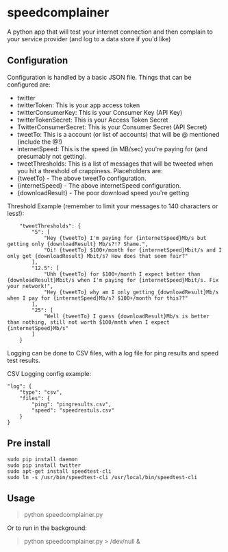 # speedcomplainer
A python app that will test your internet connection and then complain to your service provider (and log to a data store if you'd like)

## Configuration
Configuration is handled by a basic JSON file. Things that can be configured are:
* twitter
 * twitterToken: This is your app access token
 * twitterConsumerKey: This is your Consumer Key (API Key)
 * twitterTokenSecret: This is your Access Token Secret
 * TwitterConsumerSecret: This is your Consumer Secret (API Secret)
* tweetTo: This is a account (or list of accounts) that will be @ mentioned (include the @!)
* internetSpeed: This is the speed (in MB/sec) you're paying for (and presumably not getting).
* tweetThresholds: This is a list of messages that will be tweeted when you hit a threshold of crappiness. Placeholders are:
 * {tweetTo} - The above tweetTo configuration.
 * {internetSpeed} - The above internetSpeed configuration.
 * {downloadResult} - The poor download speed you're getting

Threshold Example (remember to limit your messages to 140 characters or less!):
```
    "tweetThresholds": {
        "5": [
            "Hey {tweetTo} I'm paying for {internetSpeed}Mb/s but getting only {downloadResult} Mb/s?!? Shame.",
            "Oi! {tweetTo} $100+/month for {internetSpeed}Mbit/s and I only get {downloadResult} Mbit/s? How does that seem fair?"
        ],
        "12.5": [
            "Uhh {tweetTo} for $100+/month I expect better than {downloadResult}Mbit/s when I'm paying for {internetSpeed}Mbit/s. Fix your network!",
            "Hey {tweetTo} why am I only getting {downloadResult}Mb/s when I pay for {internetSpeed}Mb/s? $100+/month for this??"
        ],
        "25": [
            "Well {tweetTo} I guess {downloadResult}Mb/s is better than nothing, still not worth $100/mnth when I expect {internetSpeed}Mb/s"
        ]
    }
```

Logging can be done to CSV files, with a log file for ping results and speed test results. 

CSV Logging config example:
```
"log": {
    "type": "csv",
    "files": {
        "ping": "pingresults.csv",
        "speed": "speedrestuls.csv"
    }
}
```

## Pre install

```
sudo pip install daemon
sudo pip install twitter
sudo apt-get install speedtest-cli
sudo ln -s /usr/bin/speedtest-cli /usr/local/bin/speedtest-cli
```

## Usage
> python speedcomplainer.py

Or to run in the background:

> python speedcomplainer.py > /dev/null &


